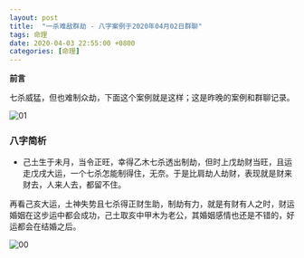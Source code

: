 ```yaml
---
layout: post
title:  "一杀难敌群劫 - 八字案例于2020年04月02日群聊"
tags: 命理
date: 2020-04-03 22:55:00 +0800
categories: [命理] 
---
```


**前言**

七杀威猛，但也难制众劫，下面这个案例就是这样；这是昨晚的案例和群聊记录。

![01](/img/2020-04-03-bazi/bz.jpg)

### 八字简析

- 己土生于未月，当令正旺，幸得乙木七杀透出制劫，但时上戊劫财当旺，且运走戊戌大运，一个七杀怎能制得住，无奈。于是比肩劫人劫财，表现就是财来财去，人来人去，都留不住。

再看己亥大运，土神失势且七杀得正财生助，制劫有力，就是有财有人之时，财运婚姻在这步运中都会成功，己土取亥中甲木为老公，其婚姻感情也还是不错的，好运都会在结婚之后。

![00](/img/2020-04-03-bazi/bz1991.jpg)